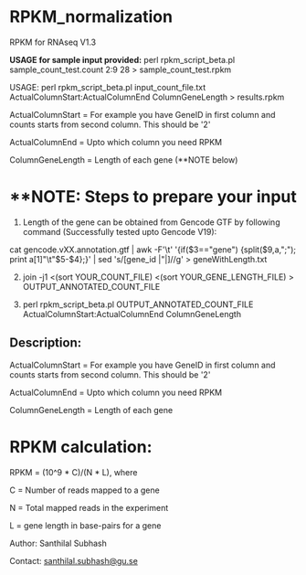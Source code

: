 RPKM_normalization
=================

RPKM for RNAseq V1.3

<b>USAGE for sample input provided:</b> perl rpkm_script_beta.pl sample_count_test.count 2:9 28 > sample_count_test.rpkm

USAGE: perl rpkm_script_beta.pl input_count_file.txt ActualColumnStart:ActualColumnEnd ColumnGeneLength > results.rpkm

ActualColumnStart = For example you have GeneID in first column and counts starts from second column. This should be '2'

ActualColumnEnd = Upto which column you need RPKM

ColumnGeneLength = Length of each gene (**NOTE below)






**NOTE: Steps to prepare your input
===================================

1) Length of the gene can be obtained from Gencode GTF by following command (Successfully tested upto Gencode V19):

cat gencode.vXX.annotation.gtf | awk -F'\t' '{if($3=="gene") {split($9,a,";"); print a[1]"\t"$5-$4};}' | sed 's/[gene_id |"|]//g' > geneWithLength.txt


2) join -j1  <(sort YOUR_COUNT_FILE) <(sort YOUR_GENE_LENGTH_FILE) > OUTPUT_ANNOTATED_COUNT_FILE


3) perl rpkm_script_beta.pl OUTPUT_ANNOTATED_COUNT_FILE ActualColumnStart:ActualColumnEnd ColumnGeneLength

Description: 
------------
ActualColumnStart = For example you have GeneID in first column and counts starts from second column. This should be '2'

ActualColumnEnd = Upto which column you need RPKM

ColumnGeneLength = Length of each gene




RPKM calculation:
================

RPKM = (10^9 * C)/(N * L), where

C = Number of reads mapped to a gene

N = Total mapped reads in the experiment

L = gene length in base-pairs for a gene


Author: Santhilal Subhash

Contact: santhilal.subhash@gu.se

